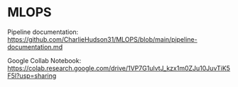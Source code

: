 # MLOPS

Pipeline documentation:
https://github.com/CharlieHudson31/MLOPS/blob/main/pipeline-documentation.md

Google Collab Notebook:
https://colab.research.google.com/drive/1VP7G1ulvtJ_kzx1m0ZJu10JuvTiK5F5l?usp=sharing
